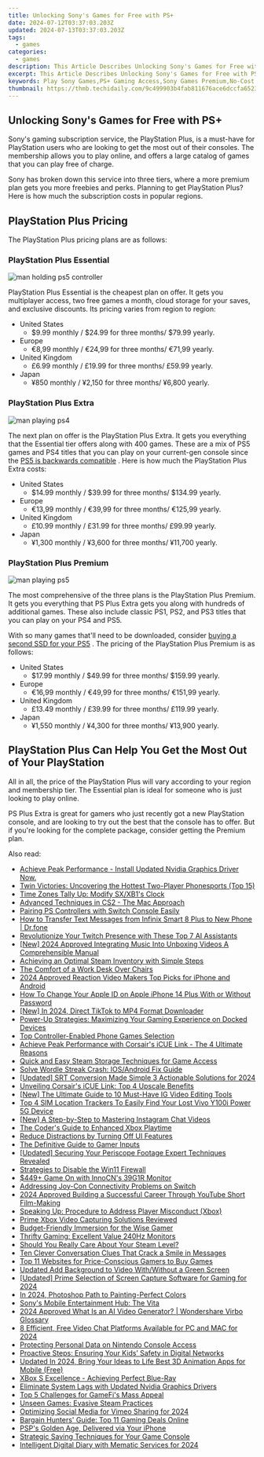 ```yaml
---
title: Unlocking Sony's Games for Free with PS+
date: 2024-07-12T03:37:03.203Z
updated: 2024-07-13T03:37:03.203Z
tags:
  - games
categories:
  - games
description: This Article Describes Unlocking Sony's Games for Free with PS+
excerpt: This Article Describes Unlocking Sony's Games for Free with PS+
keywords: Play Sony Games,PS+ Gaming Access,Sony Games Premium,No-Cost PS+ Titles,Free Sony Game HQ,Sony PS+ Benefits,Unlocking PS+ Games
thumbnail: https://thmb.techidaily.com/9c499903b4fab811676ace6dccfa6523d6366f829a8f8e74e35020e8fb091823.jpg
---
```


## Unlocking Sony's Games for Free with PS+

 Sony's gaming subscription service, the PlayStation Plus, is a must-have for PlayStation users who are looking to get the most out of their consoles. The membership allows you to play online, and offers a large catalog of games that you can play free of charge.

 Sony has broken down this service into three tiers, where a more premium plan gets you more freebies and perks. Planning to get PlayStation Plus? Here is how much the subscription costs in popular regions.

## PlayStation Plus Pricing

The PlayStation Plus pricing plans are as follows:

### PlayStation Plus Essential
![man holding ps5 controller](https://static1.makeuseofimages.com/wordpress/wp-content/uploads/2023/09/man-holding-ps5-controller.jpg)

 PlayStation Plus Essential is the cheapest plan on offer. It gets you multiplayer access, two free games a month, cloud storage for your saves, and exclusive discounts. Its pricing varies from region to region:

* United States  
  * $9.99 monthly / $24.99 for three months/ $79.99 yearly.
* Europe  
  * €8,99 monthly / €24,99 for three months/ €71,99 yearly.
* United Kingdom  
  * £6.99 monthly / £19.99 for three months/ £59.99 yearly.
* Japan  
  * ¥850 monthly / ¥2,150 for three months/ ¥6,800 yearly.

### PlayStation Plus Extra
![man playing ps4](https://static1.makeuseofimages.com/wordpress/wp-content/uploads/2023/09/man-playing-ps4.jpg)

 The next plan on offer is the PlayStation Plus Extra. It gets you everything that the Essential tier offers along with 400 games. These are a mix of PS5 games and PS4 titles that you can play on your current-gen console since the [PS5 is backwards compatible](https://www.makeuseof.com/is-ps5-backward-compatible/) . Here is how much the PlayStation Plus Extra costs:

* United States  
  * $14.99 monthly / $39.99 for three months/ $134.99 yearly.
* Europe  
  * €13,99 monthly / €39,99 for three months/ €125,99 yearly.
* United Kingdom  
  * £10.99 monthly / £31.99 for three months/ £99.99 yearly.
* Japan  
  * ¥1,300 monthly / ¥3,600 for three months/ ¥11,700 yearly.

### PlayStation Plus Premium
![man playing ps5](https://static1.makeuseofimages.com/wordpress/wp-content/uploads/2023/09/man-playing-ps5.jpg)

 The most comprehensive of the three plans is the PlayStation Plus Premium. It gets you everything that PS Plus Extra gets you along with hundreds of additional games. These also include classic PS1, PS2, and PS3 titles that you can play on your PS4 and PS5.

 With so many games that'll need to be downloaded, consider [buying a second SSD for your PS5](https://www.makeuseof.com/you-should-buy-a-second-ps5-ssd-reasons-why/) . The pricing of the PlayStation Plus Premium is as follows:

* United States  
  * $17.99 monthly / $49.99 for three months/ $159.99 yearly.
* Europe  
  * €16,99 monthly / €49,99 for three months/ €151,99 yearly.
* United Kingdom  
  * £13.49 monthly / £39.99 for three months/ £119.99 yearly.
* Japan  
  * ¥1,550 monthly / ¥4,300 for three months/ ¥13,900 yearly.

## PlayStation Plus Can Help You Get the Most Out of Your PlayStation

 All in all, the price of the PlayStation Plus will vary according to your region and membership tier. The Essential plan is ideal for someone who is just looking to play online.

 PS Plus Extra is great for gamers who just recently got a new PlayStation console, and are looking to try out the best that the console has to offer. But if you're looking for the complete package, consider getting the Premium plan.


<ins class="adsbygoogle"
     style="display:block"
     data-ad-format="autorelaxed"
     data-ad-client="ca-pub-7571918770474297"
     data-ad-slot="1223367746"></ins>



<ins class="adsbygoogle"
     style="display:block"
     data-ad-client="ca-pub-7571918770474297"
     data-ad-slot="8358498916"
     data-ad-format="auto"
     data-full-width-responsive="true"></ins>



<span class="atpl-alsoreadstyle">Also read:</span>
<div><ul>
<li><a href="https://games-able.techidaily.com/1719163251677-achieve-peak-performance-install-updated-nvidia-graphics-driver-now/"><u>Achieve Peak Performance - Install Updated Nvidia Graphics Driver Now.</u></a></li>
<li><a href="https://games-able.techidaily.com/twin-victories-uncovering-the-hottest-two-player-phonesports-top-15/"><u>Twin Victories: Uncovering the Hottest Two-Player Phonesports (Top 15)</u></a></li>
<li><a href="https://games-able.techidaily.com/time-zones-tally-up-modify-sxxb1s-clock/"><u>Time Zones Tally Up: Modify SX/XB1's Clock</u></a></li>
<li><a href="https://games-able.techidaily.com/advanced-techniques-in-cs2-the-mac-approach/"><u>Advanced Techniques in CS2 - The Mac Approach</u></a></li>
<li><a href="https://games-able.techidaily.com/pairing-ps-controllers-with-switch-console-easily/"><u>Pairing PS Controllers with Switch Console Easily</u></a></li>
<li><a href="https://android-transfer.techidaily.com/how-to-transfer-text-messages-from-infinix-smart-8-plus-to-new-phone-drfone-by-drfone-transfer-from-android-transfer-from-android/"><u>How to Transfer Text Messages from Infinix Smart 8 Plus to New Phone | Dr.fone</u></a></li>
<li><a href="https://games-able.techidaily.com/revolutionize-your-twitch-presence-with-these-top-7-ai-assistants/"><u>Revolutionize Your Twitch Presence with These Top 7 AI Assistants</u></a></li>
<li><a href="https://fox-cloud.techidaily.com/new-2024-approved-integrating-music-into-unboxing-videos-a-comprehensible-manual/"><u>[New] 2024 Approved  Integrating Music Into Unboxing Videos  A Comprehensible Manual</u></a></li>
<li><a href="https://games-able.techidaily.com/achieving-an-optimal-steam-inventory-with-simple-steps/"><u>Achieving an Optimal Steam Inventory with Simple Steps</u></a></li>
<li><a href="https://games-able.techidaily.com/the-comfort-of-a-work-desk-over-chairs/"><u>The Comfort of a Work Desk Over Chairs</u></a></li>
<li><a href="https://video-creation-software.techidaily.com/2024-approved-reaction-video-makers-top-picks-for-iphone-and-android/"><u>2024 Approved Reaction Video Makers Top Picks for iPhone and Android</u></a></li>
<li><a href="https://ios-unlock.techidaily.com/how-to-change-your-apple-id-on-apple-iphone-14-plus-with-or-without-password-by-drfone-ios/"><u>How To Change Your Apple ID on Apple iPhone 14 Plus With or Without Password</u></a></li>
<li><a href="https://tiktok-video-files.techidaily.com/new-in-2024-direct-tiktok-to-mp4-format-downloader/"><u>[New] In 2024, Direct TikTok to MP4 Format Downloader</u></a></li>
<li><a href="https://games-able.techidaily.com/power-up-strategies-maximizing-your-gaming-experience-on-docked-devices/"><u>Power-Up Strategies: Maximizing Your Gaming Experience on Docked Devices</u></a></li>
<li><a href="https://games-able.techidaily.com/top-controller-enabled-phone-games-selection/"><u>Top Controller-Enabled Phone Games Selection</u></a></li>
<li><a href="https://games-able.techidaily.com/achieve-peak-performance-with-corsairs-icue-link-the-4-ultimate-reasons/"><u>Achieve Peak Performance with Corsair's iCUE Link - The 4 Ultimate Reasons</u></a></li>
<li><a href="https://games-able.techidaily.com/quick-and-easy-steam-storage-techniques-for-game-access/"><u>Quick and Easy Steam Storage Techniques for Game Access</u></a></li>
<li><a href="https://games-able.techidaily.com/solve-wordle-streak-crash-iosandroid-fix-guide/"><u>Solve Wordle Streak Crash: IOS/Android Fix Guide</u></a></li>
<li><a href="https://fox-helps.techidaily.com/updated-srt-conversion-made-simple-3-actionable-solutions-for-2024/"><u>[Updated] SRT Conversion Made Simple  3 Actionable Solutions for 2024</u></a></li>
<li><a href="https://games-able.techidaily.com/unveiling-corsairs-icue-link-top-4-upscale-benefits/"><u>Unveiling Corsair's iCUE Link: Top 4 Upscale Benefits</u></a></li>
<li><a href="https://instagram-video-files.techidaily.com/new-the-ultimate-guide-to-10-must-have-ig-video-editing-tools/"><u>[New] The Ultimate Guide to 10 Must-Have IG Video Editing Tools</u></a></li>
<li><a href="https://unlock-android.techidaily.com/top-4-sim-location-trackers-to-easily-find-your-lost-vivo-y100i-power-5g-device-by-drfone-android/"><u>Top 4 SIM Location Trackers To Easily Find Your Lost Vivo Y100i Power 5G Device</u></a></li>
<li><a href="https://instagram-video-files.techidaily.com/new-a-step-by-step-to-mastering-instagram-chat-videos/"><u>[New] A Step-by-Step to Mastering Instagram Chat Videos</u></a></li>
<li><a href="https://games-able.techidaily.com/the-coders-guide-to-enhanced-xbox-playtime/"><u>The Coder's Guide to Enhanced Xbox Playtime</u></a></li>
<li><a href="https://games-able.techidaily.com/reduce-distractions-by-turning-off-ui-features/"><u>Reduce Distractions by Turning Off UI Features</u></a></li>
<li><a href="https://games-able.techidaily.com/the-definitive-guide-to-gamer-inputs/"><u>The Definitive Guide to Gamer Inputs</u></a></li>
<li><a href="https://extra-approaches.techidaily.com/updated-securing-your-periscope-footage-expert-techniques-revealed/"><u>[Updated] Securing Your Periscope Footage  Expert Techniques Revealed</u></a></li>
<li><a href="https://win11-tips.techidaily.com/strategies-to-disable-the-win11-firewall/"><u>Strategies to Disable the Win11 Firewall</u></a></li>
<li><a href="https://games-able.techidaily.com/449plus-game-on-with-innocns-39g1r-monitor/"><u>$449+ Game On with InnoCN's 39G1R Monitor</u></a></li>
<li><a href="https://games-able.techidaily.com/addressing-joy-con-connectivity-problems-on-switch/"><u>Addressing Joy-Con Connectivity Problems on Switch</u></a></li>
<li><a href="https://youtube-videos.techidaily.com/2024-approved-building-a-successful-career-through-youtube-short-film-making/"><u>2024 Approved  Building a Successful Career Through YouTube Short Film-Making</u></a></li>
<li><a href="https://games-able.techidaily.com/speaking-up-procedure-to-address-player-misconduct-xbox/"><u>Speaking Up: Procedure to Address Player Misconduct (Xbox)</u></a></li>
<li><a href="https://games-able.techidaily.com/prime-xbox-video-capturing-solutions-reviewed/"><u>Prime Xbox Video Capturing Solutions Reviewed</u></a></li>
<li><a href="https://games-able.techidaily.com/budget-friendly-immersion-for-the-wise-gamer/"><u>Budget-Friendly Immersion for the Wise Gamer</u></a></li>
<li><a href="https://games-able.techidaily.com/thrifty-gaming-excellent-value-240hz-monitors/"><u>Thrifty Gaming: Excellent Value 240Hz Monitors</u></a></li>
<li><a href="https://games-able.techidaily.com/should-you-really-care-about-your-steam-level/"><u>Should You Really Care About Your Steam Level?</u></a></li>
<li><a href="https://games-able.techidaily.com/ten-clever-conversation-clues-that-crack-a-smile-in-messages/"><u>Ten Clever Conversation Clues That Crack a Smile in Messages</u></a></li>
<li><a href="https://games-able.techidaily.com/top-11-websites-for-price-conscious-gamers-to-buy-games/"><u>Top 11 Websites for Price-Conscious Gamers to Buy Games</u></a></li>
<li><a href="https://ai-editing-video.techidaily.com/updated-add-background-to-video-withwithout-a-green-screen/"><u>Updated Add Background to Video With/Without a Green Screen</u></a></li>
<li><a href="https://youtube-webster.techidaily.com/ed-prime-selection-of-screen-capture-software-for-gaming-for-2024/"><u>[Updated] Prime Selection of Screen Capture Software for Gaming for 2024</u></a></li>
<li><a href="https://extra-guidance.techidaily.com/in-2024-photoshop-path-to-painting-perfect-colors/"><u>In 2024, Photoshop Path to Painting-Perfect Colors</u></a></li>
<li><a href="https://games-able.techidaily.com/sonys-mobile-entertainment-hub-the-vita/"><u>Sony's Mobile Entertainment Hub: The Vita</u></a></li>
<li><a href="https://ai-voice-clone.techidaily.com/2024-approved-what-is-an-ai-video-generator-wondershare-virbo-glossary/"><u>2024 Approved What Is an AI Video Generator? | Wondershare Virbo Glossary</u></a></li>
<li><a href="https://video-capture.techidaily.com/8-efficient-free-video-chat-platforms-available-for-pc-and-mac-for-2024/"><u>8 Efficient, Free Video Chat Platforms Available for PC and MAC for 2024</u></a></li>
<li><a href="https://games-able.techidaily.com/protecting-personal-data-on-nintendo-console-access/"><u>Protecting Personal Data on Nintendo Console Access</u></a></li>
<li><a href="https://games-able.techidaily.com/proactive-steps-ensuring-your-kids-safety-in-digital-networks/"><u>Proactive Steps: Ensuring Your Kids’ Safety in Digital Networks</u></a></li>
<li><a href="https://video-content-creator.techidaily.com/updated-in-2024-bring-your-ideas-to-life-best-3d-animation-apps-for-mobile-free/"><u>Updated In 2024, Bring Your Ideas to Life Best 3D Animation Apps for Mobile (Free)</u></a></li>
<li><a href="https://games-able.techidaily.com/xbox-s-excellence-achieving-perfect-blue-ray/"><u>XBox S Excellence - Achieving Perfect Blue-Ray</u></a></li>
<li><a href="https://games-able.techidaily.com/1719171331292-eliminate-system-lags-with-updated-nvidia-graphics-drivers/"><u>Eliminate System Lags with Updated Nvidia Graphics Drivers</u></a></li>
<li><a href="https://games-able.techidaily.com/top-5-challenges-for-gamefis-mass-appeal/"><u>Top 5 Challenges for GameFi's Mass Appeal</u></a></li>
<li><a href="https://games-able.techidaily.com/unseen-games-evasive-steam-practices/"><u>Unseen Games: Evasive Steam Practices</u></a></li>
<li><a href="https://vimeo-videos.techidaily.com/optimizing-social-media-for-vimeo-sharing-for-2024/"><u>Optimizing Social Media for Vimeo Sharing for 2024</u></a></li>
<li><a href="https://games-able.techidaily.com/bargain-hunters-guide-top-11-gaming-deals-online/"><u>Bargain Hunters' Guide: Top 11 Gaming Deals Online</u></a></li>
<li><a href="https://games-able.techidaily.com/psps-golden-age-delivered-via-your-iphone/"><u>PSP's Golden Age, Delivered via Your iPhone</u></a></li>
<li><a href="https://games-able.techidaily.com/strategic-saving-techniques-for-your-game-console/"><u>Strategic Saving Techniques for Your Game Console</u></a></li>
<li><a href="https://extra-skills.techidaily.com/intelligent-digital-diary-with-mematic-services-for-2024/"><u>Intelligent Digital Diary with Mematic Services for 2024</u></a></li>
</ul></div>
